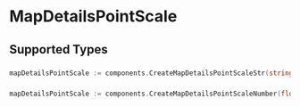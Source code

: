 # MapDetailsPointScale


## Supported Types

### 

```go
mapDetailsPointScale := components.CreateMapDetailsPointScaleStr(string{/* values here */})
```

### 

```go
mapDetailsPointScale := components.CreateMapDetailsPointScaleNumber(float64{/* values here */})
```

